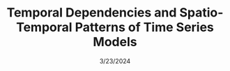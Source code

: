 ---
title: "Temporal Dependencies and Spatio-Temporal Patterns of Time Series Models"
collection: publications
permalink: /publication/2024-03-23
excerpt: 'Md. Khairul Islam, and Judy Fox.'
date: 3/23/2024
venue: 'Twenty-Ninth AAAI/SIGAI Doctoral Consortium'
slidesurl: 'https://github.com/UVA-MLSys/SA-Timeseries'
paperurl: 'https://ojs.aaai.org/index.php/AAAI/article/view/30396'
---